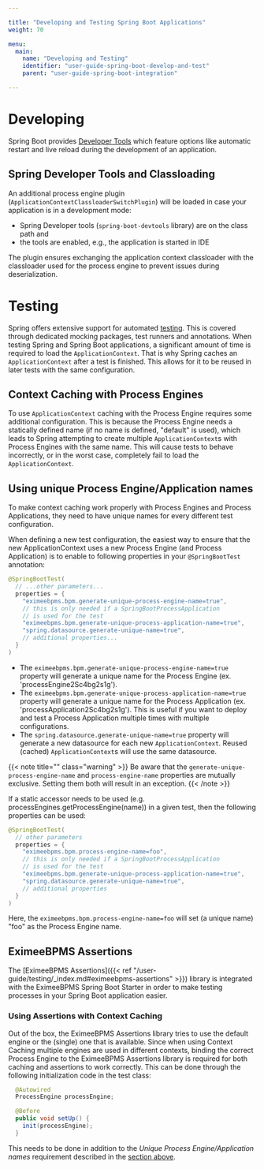 ```yaml
---

title: "Developing and Testing Spring Boot Applications"
weight: 70

menu:
  main:
    name: "Developing and Testing"
    identifier: "user-guide-spring-boot-develop-and-test"
    parent: "user-guide-spring-boot-integration"

---
```


# Developing

Spring Boot provides [Developer Tools](https://docs.spring.io/spring-boot/docs/current/reference/html/using.html#using.devtools) which feature options like automatic restart and live reload during the development of an application.

## Spring Developer Tools and Classloading

An additional process engine plugin (`ApplicationContextClassloaderSwitchPlugin`) will be loaded in case your application is in a development mode:

* Spring Developer tools (`spring-boot-devtools` library) are on the class path and
* the tools are enabled, e.g., the application is started in IDE

The plugin ensures exchanging the application context classloader with the classloader used for the process engine to prevent issues during deserialization.

# Testing

Spring offers extensive support for automated [testing](https://docs.spring.io/spring/docs/current/spring-framework-reference/testing.html#testing-introduction). 
This is covered through dedicated mocking packages, test runners and annotations.
When testing Spring and Spring Boot applications, a significant amount of time is 
required to load the `ApplicationContext`. That is why Spring caches an `ApplicationContext` 
after a test is finished. This allows for it to be reused in later tests with the same configuration.

## Context Caching with Process Engines

To use `ApplicationContext` caching with the Process Engine requires some additional configuration.
This is because the Process Engine needs a statically defined name (if no name is defined, "default" is used), 
which leads to Spring attempting to create multiple `ApplicationContext`s with Process Engines with the 
same name. This will cause tests to behave incorrectly, or in the worst case, completely fail to load the `ApplicationContext`.

## Using unique Process Engine/Application names

To make context caching work properly with Process Engines and Process Applications,
they need to have unique names for every different test configuration.

When defining a new test configuration, the easiest way to ensure that the new ApplicationContext
uses a new Process Engine (and Process Application) is to enable to following properties
in your `@SpringBootTest` annotation:

```java
@SpringBootTest(
  // ...other parameters...
  properties = {
    "eximeebpms.bpm.generate-unique-process-engine-name=true",
    // this is only needed if a SpringBootProcessApplication 
    // is used for the test
    "eximeebpms.bpm.generate-unique-process-application-name=true",
    "spring.datasource.generate-unique-name=true",
    // additional properties...
  }
)
```

* The `eximeebpms.bpm.generate-unique-process-engine-name=true` property will generate
a unique name for the Process Engine (ex. 'processEngine2Sc4bg2s1g').
* The `eximeebpms.bpm.generate-unique-process-application-name=true` property will generate
a unique name for the Process Application (ex. 'processApplication2Sc4bg2s1g'). This is useful
if you want to deploy and test a Process Application multiple times with multiple configurations.
* The `spring.datasource.generate-unique-name=true` property will generate a new datasource for
each new `ApplicationContext`. Reused (cached) `ApplicationContext`s will use the same datasource.

{{< note title="" class="warning" >}} 
Be aware that the `generate-unique-process-engine-name` and `process-engine-name` properties are mutually exclusive. Setting them both will result in an exception.
{{< /note >}}

If a static accessor needs to be used (e.g. processEngines.getProcessEngine(name)) in a given test, then the following properties can be used:

```java
@SpringBootTest(
  // other parameters
  properties = {
    "eximeebpms.bpm.process-engine-name=foo",
    // this is only needed if a SpringBootProcessApplication 
    // is used for the test
    "eximeebpms.bpm.generate-unique-process-application-name=true",
    "spring.datasource.generate-unique-name=true",
    // additional properties
  }
)
```
Here, the `eximeebpms.bpm.process-engine-name=foo` will set (a unique name) "foo" as the Process Engine name.

## EximeeBPMS Assertions

The [EximeeBPMS Assertions]({{< ref 
"/user-guide/testing/_index.md#eximeebpms-assertions" >}}) library is 
integrated with the EximeeBPMS Spring Boot Starter in
order to make testing processes in your Spring Boot application easier.

### Using Assertions with Context Caching

Out of the box, the EximeeBPMS Assertions library tries to use the
default engine or the (single) one that is available. Since when using
Context Caching multiple engines are used in different contexts, binding
the correct Process Engine to the EximeeBPMS Assertions library is required
for both caching and assertions to work correctly. This can be done
through the following initialization code in the test class:

```java
  @Autowired
  ProcessEngine processEngine;  

  @Before
  public void setUp() {
    init(processEngine);
  }
```

This needs to be done in addition to the _Unique Process
Engine/Application names_ requirement described in the
[section above](#using-unique-process-engine-application-names).
